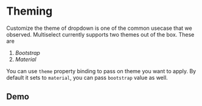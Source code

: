 # Theming

Customize the theme of dropdown is one of the common usecase that we observed. Multiselect currently supports two themes out of the box. These are
1. *Bootstrap*
2. *Material*

You can use `theme` property binding to pass on theme you want to apply. By default it sets to `material`, you can pass `bootstrap` value as well.

## Demo

<ms-theme></ms-theme>

<code-tabs>
  <code-pane title="app/theming.component.html" path="theming/src/app/theming.component.html"></code-pane>
  <code-pane title="app/theming.component.ts" path="theming/src/app/theming.component.ts"></code-pane>
</code-tabs>